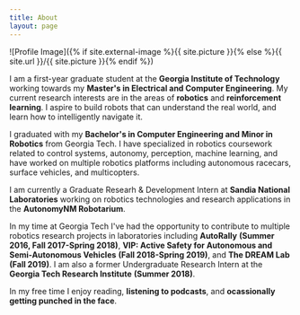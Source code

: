 ```yaml
---
title: About
layout: page
---
```

![Profile Image]({% if site.external-image %}{{ site.picture }}{% else %}{{ site.url }}/{{ site.picture }}{% endif %})

<p>
I am a first-year graduate student at the <a href="https://www.gatech.edu/" style="text-decoration:none;font-weight:bold">Georgia Institute of Technology</a> working towards my <a href="" style="text-decoration:none;font-weight:bold">Master's in Electrical and Computer Engineering</a>. My current research interests are in the areas of <strong>robotics</strong> and <strong>reinforcement learning</strong>. I aspire to build robots that can understand the real world, and learn how to intelligently navigate it.
</p>

<p>
I graduated with my <a href="" style="text-decoration:none;font-weight:bold">Bachelor's in Computer Engineering and Minor in Robotics</a> from Georgia Tech. I have specialized in robotics coursework related to control systems, autonomy, perception, machine learning, and have worked on multiple robotics platforms including autonomous racecars, surface vehicles, and multicopters. 
</p>

<p>
I am currently a Graduate Researh & Development Intern at <a href="https://www.sandia.gov/" style="text-decoration:none;font-weight:bold">Sandia National Laboratories</a> working on robotics technologies and research applications in the <a href="https://autonomy.sandia.gov/" style="text-decoration:none;font-weight:bold">AutonomyNM Robotarium</a>. 
</p>

<p>
In my time at Georgia Tech I've had the opportunity to contribute to multiple robotics research projects in laboratories including <a href="https://autorally.github.io/" style="text-decoration:none;font-weight:bold">AutoRally</a> <strong>(Summer 2016, Fall 2017-Spring 2018)</strong>, <a href="https://www.vip.gatech.edu/teams/active-safety-autonomous-and-semi-autonomous-vehicles" style="text-decoration:none;font-weight:bold">VIP: Active Safety for Autonomous and Semi-Autonomous Vehicles</a> <strong>(Fall 2018-Spring 2019)</strong>, and <a href="https://dream.georgiatech-metz.fr/research-projects/rc-car/" style="text-decoration:none;font-weight:bold">The DREAM Lab</a> <strong>(Fall 2019)</strong>. I am also a former  Undergraduate Research Intern at the <a href="https://www.gtri.gatech.edu/" style="text-decoration:none;font-weight:bold">Georgia Tech Research Institute</a> <strong>(Summer 2018)</strong>. 
</p>

<p>
In my free time I enjoy reading, <a href="https://lexfridman.com/podcast/" style="text-decoration:none;font-weight:bold">listening to podcasts</a>, and <a href="https://georgiatechboxing.com/" style="text-decoration:none;font-weight:bold">ocassionally getting punched in the face</a>.
</p>

